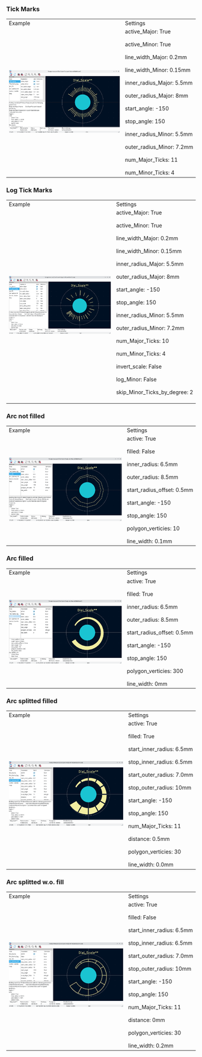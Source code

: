 

### Tick Marks

<table>
  <tr>
    <td>Example</td> <td> Settings </td></tr>
  <tr><td rowspan="2" width=65%><img src="docs/Tick_Marks.png" \></td> <td><div style="white-space:pre;">active_Major: True<br/>
active_Minor: True<br/>
line_width_Major: 0.2mm<br/>
line_width_Minor: 0.15mm<br/>
inner_radius_Major: 5.5mm<br/>
outer_radius_Major: 8mm<br/>
start_angle: -150<br/>
stop_angle: 150<br/>
inner_radius_Minor: 5.5mm<br/>
outer_radius_Minor: 7.2mm<br/>
num_Major_Ticks: 11<br/>
num_Minor_Ticks: 4</div></td> </tr>
</table>

### Log Tick Marks

<table>
  <tr>
    <td>Example</td> <td> Settings </td></tr>
  <tr><td rowspan="2" width=65%><img src="docs/Tick_Marks_Log.png" \></td> <td><div style="white-space:pre;">active_Major: True<br/>
active_Minor: True<br/>
line_width_Major: 0.2mm<br/>
line_width_Minor: 0.15mm<br/>
inner_radius_Major: 5.5mm<br/>
outer_radius_Major: 8mm<br/>
start_angle: -150<br/>
stop_angle: 150<br/>
inner_radius_Minor: 5.5mm<br/>
outer_radius_Minor: 7.2mm<br/>
num_Major_Ticks: 10<br/>
num_Minor_Ticks: 4<br/>
invert_scale: False<br/>
log_Minor: False<br/>
skip_Minor_Ticks_by_degree: 2<br/> </tr>
</table>


### Arc not filled

<table>
  <tr>
    <td>Example</td> <td> Settings </td></tr>
  <tr><td rowspan="2" width=65%><img src="docs/Arc_wo_fill.png" \></td> <td><div style="white-space:pre;">active: True<br/>
filled: False<br/>
inner_radius: 6.5mm<br/>
outer_radius: 8.5mm<br/>
start_radius_offset: 0.5mm<br/>
start_angle: -150<br/>
stop_angle: 150<br/>
polygon_verticies: 10<br/>
line_width: 0.1mm<br/></div></td> </tr>
</table>

### Arc filled

<table>
  <tr>
    <td>Example</td> <td> Settings </td></tr>
  <tr><td rowspan="2" width=65%><img src="docs/Arc_filled.png" \></td> <td><div style="white-space:pre;">active: True<br/>
filled: True<br/>
inner_radius: 6.5mm<br/>
outer_radius: 8.5mm<br/>
start_radius_offset: 0.5mm<br/>
start_angle: -150<br/>
stop_angle: 150<br/>
polygon_verticies: 300<br/>
line_width: 0mm<br/></div></td> </tr>
</table>

### Arc splitted filled

<table>
  <tr>
    <td>Example</td> <td> Settings </td></tr>
  <tr><td rowspan="2" width=65%><img src="docs/Splitted_arc_filled.png" \></td> <td><div style="white-space:pre;">active: True<br/>
filled: True<br/>
start_inner_radius: 6.5mm<br/>
stop_inner_radius: 6.5mm<br/>
start_outer_radius: 7.0mm<br/>
stop_outer_radius: 10mm<br/>
start_angle: -150<br/>
stop_angle: 150<br/>
num_Major_Ticks: 11<br/>
distance: 0.5mm<br/>
polygon_verticies: 30<br/>
line_width: 0.0mm<br/></div></td> </tr>
</table>


### Arc splitted w.o. fill

<table>
  <tr>
    <td>Example</td> <td> Settings </td></tr>
  <tr><td rowspan="2" width=65%><img src="docs/Splitted_arc_filled_2.png" \></td> <td><div style="white-space:pre;">active: True<br/>
filled: False<br/>
start_inner_radius: 6.5mm<br/>
stop_inner_radius: 6.5mm<br/>
start_outer_radius: 7.0mm<br/>
stop_outer_radius: 10mm<br/>
start_angle: -150<br/>
stop_angle: 150<br/>
num_Major_Ticks: 11<br/>
distance: 0mm<br/>
polygon_verticies: 30<br/>
line_width: 0.2mm<br/></div></td> </tr>
</table>

